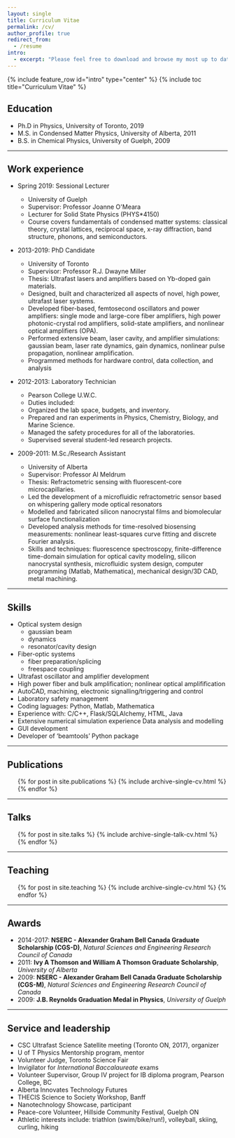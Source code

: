 ```yaml
---
layout: single
title: Curriculum Vitae
permalink: /cv/
author_profile: true
redirect_from:
  - /resume
intro:
  - excerpt: "Please feel free to download and browse my most up to date CV **[found here](assets/downloads/cv-kylemanchee.pdf)**."
---
```


{% include feature_row id="intro" type="center" %}
{% include toc title="Curriculum Vitae" %}

## Education
* Ph.D in Physics, University of Toronto, 2019
* M.S. in Condensed Matter Physics, University of Alberta, 2011
* B.S. in Chemical Physics, University of Guelph, 2009


---
## Work experience
* Spring 2019: Sessional Lecturer
  * University of Guelph
  * Supervisor: Professor Joanne O'Meara
  - Lecturer for Solid State Physics (PHYS*4150)
  - Course covers fundamentals of condensed matter systems: classical theory, crystal lattices, reciprocal space, x-ray diffraction, band structure, phonons, and semiconductors.


* 2013-2019: PhD Candidate
  * University of Toronto
  * Supervisor: Professor R.J. Dwayne Miller
  - Thesis: Ultrafast lasers and amplifiers based on Yb-doped gain materials.
  - Designed, built and characterized all aspects of novel, high power, ultrafast laser systems.
  - Developed fiber-based, femtosecond oscillators and power amplifiers: single mode and large-core fiber amplifiers, high power photonic-crystal rod amplifiers, solid-state amplifiers, and nonlinear optical amplifiers (OPA).
  - Performed extensive beam, laser cavity, and amplifier simulations: gaussian beam, laser rate dynamics, gain dynamics, nonlinear pulse propagation, nonlinear amplification.
  - Programmed methods for hardware control, data collection, and analysis


* 2012-2013: Laboratory Technician
  * Pearson College U.W.C.
  * Duties included: 
  - Organized the lab space, budgets, and inventory.
  - Prepared and ran experiments in Physics, Chemistry, Biology, and Marine Science.
  - Managed the safety procedures for all of the laboratories.
  - Supervised several student-led research projects.


* 2009-2011: M.Sc./Research Assistant​
  * University of Alberta
  * Supervisor: Professor Al Meldrum
  - Thesis: Refractometric sensing with fluorescent-core microcapillaries.
  - Led the development of a microfluidic refractometric sensor based on whispering gallery
  mode optical resonators
  - Modelled and fabricated silicon nanocrystal films and biomolecular surface functionalization
  - Developed analysis methods for time-resolved biosensing measurements: nonlinear least-squares curve fitting and discrete Fourier analysis.
  - Skills and techniques: fluorescence spectroscopy, finite-difference time-domain simulation for optical cavity modeling, silicon nanocrystal synthesis, microfluidic system design, computer programming (Matlab, Mathematica), mechanical design/3D CAD, metal machining.


---  
## Skills
* Optical system design
  * gaussian beam
  * dynamics
  * resonator/cavity design
* Fiber-optic systems
  * fiber preparation/splicing
  * freespace coupling
* Ultrafast oscillator and amplifier development
* High power fiber and bulk amplification; nonlinear optical amplifification
* AutoCAD, machining, electronic signalling/triggering and control
* Laboratory safety management
* Coding laguages: Python, Matlab, Mathematica
* Experience with: C/C++, Flask/SQLAlchemy, HTML, Java
* Extensive numerical simulation experience Data analysis and modelling
* GUI development
* Developer of ​‘beamtools’​ Python package


---
## Publications
  <ul>{% for post in site.publications %}
    {% include archive-single-cv.html %}
  {% endfor %}</ul>


---  
## Talks
  <ul>{% for post in site.talks %}
    {% include archive-single-talk-cv.html %}
  {% endfor %}</ul>


---  
## Teaching
  <ul>{% for post in site.teaching %}
    {% include archive-single-cv.html %}
  {% endfor %}</ul>


---
## Awards
* 2014-2017: **NSERC - Alexander Graham Bell Canada Graduate Scholarship​ (CGS-D)**, *Natural Sciences and Engineering Research Council of Canada*
* 2011: **Ivy A Thomson and William A Thomson Graduate Scholarship**, *University of Alberta*
* 2009: **NSERC - Alexander Graham Bell Canada Graduate Scholarship​ (CGS-M)**, *Natural Sciences and Engineering Research Council of Canada*
* 2009: **J.B. Reynolds Graduation Medal in Physics**, *University of Guelph*

---  
## Service and leadership

* CSC Ultrafast Science Satellite meeting (Toronto ON, 2017), organizer
* U of T Physics Mentorship program, mentor 
* Volunteer Judge, Toronto Science Fair
* Invigilator for​ *International Baccalaureate* e​xams
* Volunteer Supervisor, Group IV project for IB diploma program, Pearson College, BC
* Alberta Innovates Technology Futures
* THECIS Science to Society Workshop, Banff
* Nanotechnology Showcase, participant
* Peace-core Volunteer, Hillside Community Festival, Guelph ON
* Athletic interests include: triathlon (swim/bike/run!), volleyball, skiing, curling, hiking
